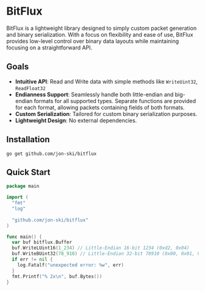 # BitFlux

BitFlux is a lightweight library designed to simply custom packet generation and binary serialization.
With a focus on flexibility and ease of use, BitFlux provides low-level control over binary data layouts while maintaining focusing on a straightforward API.

## Goals

- **Intuitive API**: Read and Write data with simple methods like `WriteUint32`, `ReadFloat32`
- **Endianness Support**: Seamlessly handle both little-endian and big-endian formats for all supported types. Separate functions are provided for each format, allowing packets containing fields of both formats.
- **Custom Serialization**: Tailored for custom binary serialization purposes.
- **Lightweight Design**: No external dependencies.

## Installation

```
go get github.com/jon-ski/bitflux
```

## Quick Start

```go
package main

import (
  "fmt"
  "log"
  
  "github.com/jon-ski/bitflux"
)

func main() {
  var buf bitflux.Buffer
  buf.WriteLUint16(1_234) // Little-Endian 16-bit 1234 (0xd2, 0x04)
  buf.WriteBUint32(78_910) // Little-Endian 32-bit 78910 (0x00, 0x01, 0x34, 0x3e)
  if err != nil {
    log.Fatalf("unexpected error: %w", err)
  }
  fmt.Printf("% 2x\n", buf.Bytes())
}
```

